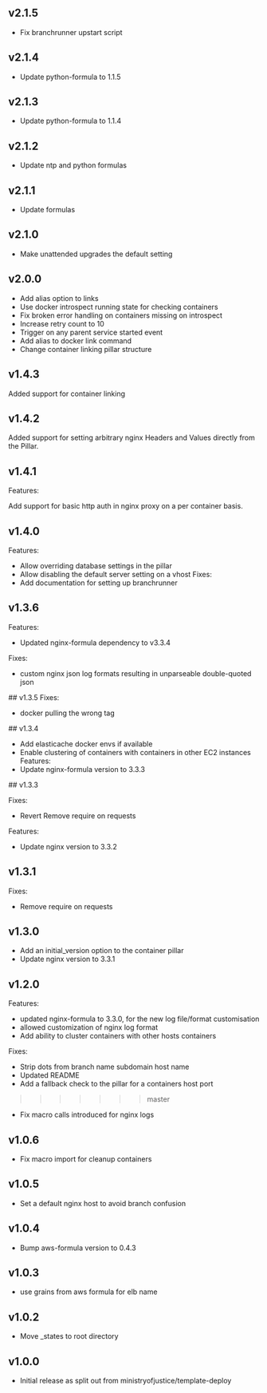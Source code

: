 ## v2.1.5

* Fix branchrunner upstart script

## v2.1.4

* Update python-formula to 1.1.5

## v2.1.3

* Update python-formula to 1.1.4

## v2.1.2

* Update ntp and python formulas

## v2.1.1

* Update formulas

## v2.1.0
* Make unattended upgrades the default setting

## v2.0.0
* Add alias option to links
* Use docker introspect running state for checking containers
* Fix broken error handling on containers missing on introspect
* Increase retry count to 10
* Trigger on any parent service started event
* Add alias to docker link command
* Change container linking pillar structure

## v1.4.3

Added support for container linking

## v1.4.2

Added support for setting arbitrary nginx Headers and Values directly from the Pillar.

## v1.4.1
Features:

Add support for basic http auth in nginx proxy on a per container basis.


## v1.4.0

Features:
* Allow overriding database settings in the pillar
* Allow disabling the default server setting on a vhost
Fixes:
* Add documentation for setting up branchrunner

## v1.3.6

Features:
* Updated nginx-formula dependency to v3.3.4

Fixes:
* custom nginx json log formats resulting in unparseable double-quoted json

## v1.3.5
Fixes:
* docker pulling the wrong tag 

## v1.3.4

* Add elasticache docker envs if available
* Enable clustering of containers with containers in other EC2 instances
Features:
* Update nginx-formula version to 3.3.3

## v1.3.3

Fixes:
  * Revert Remove require on requests

Features:
* Update nginx version to 3.3.2

## v1.3.1

Fixes:
* Remove require on requests

## v1.3.0

* Add an initial_version option to the container pillar
* Update nginx version to 3.3.1

## v1.2.0

Features:
* updated nginx-formula to 3.3.0, for the new log file/format customisation
* allowed customization of nginx log format
* Add ability to cluster containers with other hosts containers

Fixes:
* Strip dots from branch name subdomain host name
* Updated README
* Add a fallback check to the pillar for a containers host port
>>>>>>> master
* Fix macro calls introduced for nginx logs

## v1.0.6

* Fix macro import for cleanup containers

## v1.0.5

* Set a default nginx host to avoid branch confusion

## v1.0.4

* Bump aws-formula version to 0.4.3

## v1.0.3

* use grains from aws formula for elb name

## v1.0.2

* Move _states to root directory

## v1.0.0

* Initial release as split out from ministryofjustice/template-deploy
